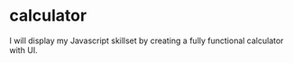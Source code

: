 # calculator
I will display my Javascript skillset by creating a fully functional calculator with UI.
